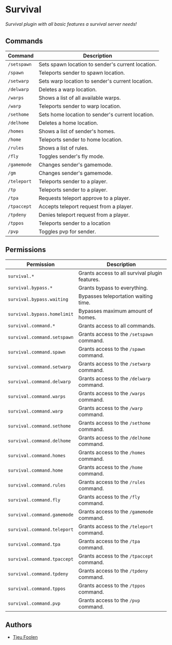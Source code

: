 # Survival
###### Survival plugin with all basic features a survival server needs!

## Commands
| Command                  | Description                 |
|--------------------------|-----------------------------|
| `/setspawn` | Sets spawn location to sender's current location. |
| `/spawn` | Teleports sender to spawn location. |
| `/setwarp` | Sets warp location to sender's current location. |
| `/delwarp` | Deletes a warp location. |
| `/warps` | Shows a list of all available warps. |
| `/warp` | Teleports sender to warp location. |
| `/sethome` | Sets home location to sender's current location. |
| `/delhome` | Deletes a home location. |
| `/homes` | Shows a list of sender's homes. |
| `/home` | Teleports sender to home location. |
| `/rules` | Shows a list of rules. |
| `/fly` | Toggles sender's fly mode. |
| `/gamemode` | Changes sender's gamemode. |
| `/gm` | Changes sender's gamemode. |
| `/teleport` | Teleports sender to a player. |
| `/tp` | Teleports sender to a player. |
| `/tpa` | Requests teleport approve to a player. |
| `/tpaccept` | Accepts teleport request from a player. |
| `/tpdeny` | Denies teleport request from a player. |
| `/tppos` | Teleports sender to a location |
| `/pvp` | Toggles pvp for sender. |

## Permissions
| Permission                | Description                          |
|---------------------------|--------------------------------------|
| `survival.*` | Grants access to all survival plugin features. |
| `survival.bypass.*` | Grants bypass to everything. |
| `survival.bypass.waiting` | Bypasses teleportation waiting time. |
| `survival.bypass.homelimit` | Bypasses maximum amount of homes. |
| `survival.command.*` | Grants access to all commands. |
| `survival.command.setspawn` | Grants access to the `/setspawn` command. |
| `survival.command.spawn` | Grants access to the `/spawn` command. |
| `survival.command.setwarp` | Grants access to the `/setwarp` command. |
| `survival.command.delwarp` | Grants access to the `/delwarp` command. |
| `survival.command.warps` | Grants access to the `/warps` command. |
| `survival.command.warp` | Grants access to the `/warp` command. |
| `survival.command.sethome` | Grants access to the `/sethome` command. |
| `survival.command.delhome` | Grants access to the `/delhome` command. |
| `survival.command.homes` | Grants access to the `/homes` command. |
| `survival.command.home` | Grants access to the `/home` command. |
| `survival.command.rules` | Grants access to the `/rules` command. |
| `survival.command.fly` | Grants access to the `/fly` command. |
| `survival.command.gamemode` | Grants access to the `/gamemode` command. |
| `survival.command.teleport` | Grants access to the `/teleport` command. |
| `survival.command.tpa` | Grants access to the `/tpa` command. |
| `survival.command.tpaccept` | Grants access to the `/tpaccept` command. |
| `survival.command.tpdeny` | Grants access to the `/tpdeny` command. |
| `survival.command.tppos` | Grants access to the `/tppos` command. |
| `survival.command.pvp` | Grants access to the `/pvp` command. |

## Authors
- [Tjeu Foolen](https://github.com/tjeufoolen/)